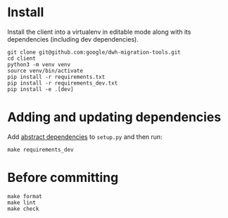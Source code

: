 # Install 

Install the client into a virtualenv in editable mode along with its 
dependencies (including dev dependencies).

```shell
git clone git@github.com:google/dwh-migration-tools.git
cd client
python3 -m venv venv
source venv/bin/activate
pip install -r requirements.txt
pip install -r requirements_dev.txt
pip install -e .[dev]   
```

# Adding and updating dependencies

Add 
[abstract dependencies](https://pipenv.pypa.io/en/latest/advanced/#pipfile-vs-setup-py)
to `setup.py` and then run:

```shell
make requirements_dev
```

# Before committing

```shell
make format
make lint
make check
```